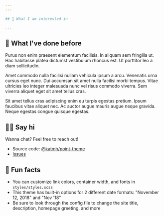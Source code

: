 ```yaml
---
---

## 🤷 What I am interested in

...
```


## 🦕 What I've done before

Purus non enim praesent elementum facilisis. In aliquam sem fringilla ut. Hac habitasse platea dictumst vestibulum rhoncus est. Ut porttitor leo a diam sollicitudin.

Amet commodo nulla facilisi nullam vehicula ipsum a arcu. Venenatis urna cursus eget nunc. Dui accumsan sit amet nulla facilisi morbi tempus. Vitae ultricies leo integer malesuada nunc vel risus commodo viverra. Sem viverra aliquet eget sit amet tellus cras.

Sit amet tellus cras adipiscing enim eu turpis egestas pretium. Ipsum faucibus vitae aliquet nec. Ac auctor augue mauris augue neque gravida. Neque egestas congue quisque egestas.

## 👋🏻 Say hi

Wanna chat? Feel free to reach out!

- Source code: [@katmh/point-theme](http://github.com/katmh/point-theme)
- [Issues](https://github.com/katmh/point-theme/issues)

## 📠 Fun facts

- You can customize link colors, container width, and fonts in `styles/styles.scss`
- This theme has built-in options for 2 different date formats: "November 12, 2018" and "Nov '18"
- Be sure to look through the config file to change the site title, description, homepage greeting, and more